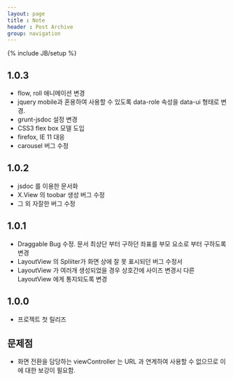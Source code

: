 ```yaml
---
layout: page
title : Note
header : Post Archive
group: navigation
---
```

{% include JB/setup %}

## 1.0.3
+ flow, roll 애니메이션 변경
+ jquery mobile과 혼용하여 사용할 수 있도록 data-role 속성을 data-ui 형태로 변경. 
+ grunt-jsdoc 설정 변경
+ CSS3 flex box 모델 도입
+ firefox, IE 11 대응
+ carousel 버그 수정

## 1.0.2
+ jsdoc 를 이용한 문서화
+ X.View 의 toobar 생성 버그 수정
+ 그 외 자잘한 버그 수정

## 1.0.1
+ Draggable Bug 수정. 문서 최상단 부터 구하던 좌표를 부모 요소로 부터 구하도록 변경
+ LayoutView 의 Spliiter가 화면 상에 잘 못 표시되던 버그 수정서
+ LayoutView 가 여러개 생성되었을 경우 상호간에 사이즈 변경시 다른 LayoutView 에게 통지되도록 변경

## 1.0.0
+ 프로젝트 첫 릴리즈

## 문제점
+ 화면 전환을 담당하는 viewController 는 URL 과 연계하여 사용할 수 없으므로 이에 대한 보강이 필요함.


<script>
  (function(i,s,o,g,r,a,m){i['GoogleAnalyticsObject']=r;i[r]=i[r]||function(){
  (i[r].q=i[r].q||[]).push(arguments)},i[r].l=1*new Date();a=s.createElement(o),
  m=s.getElementsByTagName(o)[0];a.async=1;a.src=g;m.parentNode.insertBefore(a,m)
  })(window,document,'script','//www.google-analytics.com/analytics.js','ga');

  ga('create', 'UA-47471253-1', 'cryingnavi.github.io');
  ga('send', 'pageview');

</script>